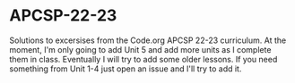 # APCSP-22-23
Solutions to excersises from the Code.org APCSP 22-23 curriculum. At the moment, I'm only going to add Unit 5 and add more units as I complete them in class. Eventually I will try to add some older lessons. If you need something from Unit 1-4 just open an issue and I'll try to add it.
